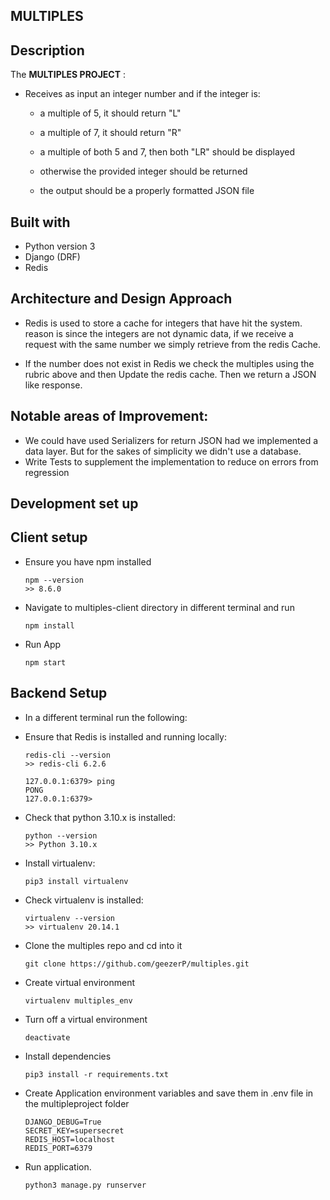 ## MULTIPLES


## Description

The **MULTIPLES PROJECT** :
- Receives as input an integer number and if the integer is:

    -  a multiple of 5, it should return "L"
    -  a multiple of 7, it should return "R"
    -  a multiple of both 5 and 7, then both "LR" should be displayed

    -  otherwise the provided integer should be returned
    - the output should be a properly formatted JSON file

## Built with
- Python version  3
- Django (DRF)
- Redis

## Architecture and Design Approach
- Redis is used to store a cache for integers that have hit the system. reason is since the integers are not dynamic data, if we receive a request with the same number we simply retrieve 
  from the redis Cache. 

- If the number does not exist in Redis we check the multiples using the rubric above and then Update the redis cache. Then we return a JSON like response.

## Notable areas of Improvement: 
- We could have used Serializers for return JSON had we implemented a data layer. But for the sakes of simplicity we didn't use a database.
- Write Tests to supplement the implementation to reduce on errors from regression


## Development set up

## Client setup

-   Ensure you have npm installed 
    ```
    npm --version
    >> 8.6.0
    ```

-   Navigate to multiples-client directory in different terminal and run
    ```
    npm install
    ```

-   Run App 
    ```
    npm start
    ```

## Backend Setup

-   In a different terminal run the following:

-   Ensure that Redis is installed and running  locally:

    ```
    redis-cli --version
    >> redis-cli 6.2.6
    ```

    ```
    127.0.0.1:6379> ping
    PONG
    127.0.0.1:6379>
    ```

-   Check that python 3.10.x is installed:

    ```
    python --version
    >> Python 3.10.x
    ```

-   Install virtualenv:

    ```
    pip3 install virtualenv
    ```

-   Check virtualenv is installed:
    ```
    virtualenv --version
    >> virtualenv 20.14.1
    ```

- Clone the multiples repo and cd into it
    ```
    git clone https://github.com/geezerP/multiples.git
    ```
- Create  virtual environment
    ```
    virtualenv multiples_env

    ```
- Turn off a virtual environment  
    ```
    deactivate
    ```

- Install dependencies
    ```
   pip3 install -r requirements.txt 
    ```
- Create Application environment variables and save them in .env file  in the multipleproject folder
    ```
    DJANGO_DEBUG=True
    SECRET_KEY=supersecret
    REDIS_HOST=localhost
    REDIS_PORT=6379
    ```





- Run application.
    ```
    python3 manage.py runserver  
    ```


